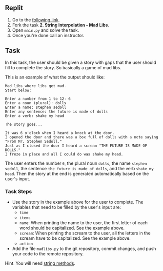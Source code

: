## Replit

1. Go to the [following link](https://replit.com/@InstructorCODED/2-String-Interpolation-MadLibs#main.py).
2. Fork the task **2. String Interpolation - Mad Libs**.
3. Open `main.py` and solve the task.
4. Once you're done call an instructor.


## Task

In this task, the user should be given a story with gaps that the user should fill to complete the story. So basically a game of mad libs.

This is an example of what the output should like:

```
Mad libs where libs get mad.
Start below:

Enter a number from 1 to 12: 6
Enter a noun (plural): dolls
Enter a name: stephen sedoll
Enter any sentence: the future is made of dolls
Enter a verb: shake my head

The story goes...

It was 6 o'clock when I heard a knock at the door.
I opened the door and there was a box full of dolls with a note saying "From Mr. Stephen Sedoll."
Just as I closed the door I heard a scream "THE FUTURE IS MADE OF DOLLS."
I froze in place and all I could do was shake my head.
```

The user enters the number `6`, the plural noun `dolls`, the name `stephen sedoll`, the sentence `the future is made of dolls`, and the verb `shake my head`. Then the story at the end is generated automatically based on the user's input.

### Task Steps

- Use the story in the example above for the user to complete. The variables that need to be filled by the user's input are:
  - `time`
  - `items`
  - `name`: When printing the name to the user, the first letter of each word should be capitalized. See the example above.
  - `scream`: When printing the scream to the user, all the letters in the scream have to be capitalized. See the example above.
  - `action`
- Add the file `madlibs.py` to the git repository, commit changes, and push your code to the remote repository.

Hint: You will need [string methods](https://www.w3schools.com/python/python_ref_string.asp).
